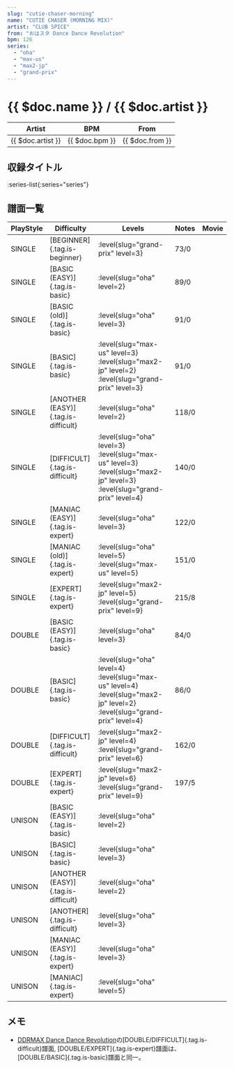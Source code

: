 ```yaml
---
slug: "cutie-chaser-morning"
name: "CUTIE CHASER (MORNING MIX)"
artist: "CLUB SPICE"
from: "おはスタ Dance Dance Revolution"
bpm: 126
series:
  - "oha"
  - "max-us"
  - "max2-jp"
  - "grand-prix"
---
```


# {{ $doc.name }} / {{ $doc.artist }}

|Artist|BPM|From|
|------|---|----|
|{{ $doc.artist }}|{{ $doc.bpm }}|{{ $doc.from }}|

## 収録タイトル

:series-list{:series="series"}

## 譜面一覧

|PlayStyle|Difficulty|Levels|Notes|Movie|
|---------|----------|------|-----|-----|
|SINGLE|[BEGINNER]{.tag.is-beginner}|<div class="field is-grouped is-grouped-multiline"> :level{slug="grand-prix" level=3}</div>|73/0||
|SINGLE|[BASIC (EASY)]{.tag.is-basic}|<div class="field is-grouped is-grouped-multiline"> :level{slug="oha" level=2}</div>|89/0||
|SINGLE|[BASIC (old)]{.tag.is-basic}|<div class="field is-grouped is-grouped-multiline"> :level{slug="oha" level=3}</div>|91/0||
|SINGLE|[BASIC]{.tag.is-basic}|<div class="field is-grouped is-grouped-multiline"> :level{slug="max-us" level=3} :level{slug="max2-jp" level=2} :level{slug="grand-prix" level=3}</div>|91/0||
|SINGLE|[ANOTHER (EASY)]{.tag.is-difficult}|<div class="field is-grouped is-grouped-multiline"> :level{slug="oha" level=2}</div>|118/0||
|SINGLE|[DIFFICULT]{.tag.is-difficult}|<div class="field is-grouped is-grouped-multiline"> :level{slug="oha" level=3} :level{slug="max-us" level=3} :level{slug="max2-jp" level=3} :level{slug="grand-prix" level=4}</div>|140/0||
|SINGLE|[MANIAC (EASY)]{.tag.is-expert}|<div class="field is-grouped is-grouped-multiline"> :level{slug="oha" level=3}</div>|122/0||
|SINGLE|[MANIAC (old)]{.tag.is-expert}|<div class="field is-grouped is-grouped-multiline"> :level{slug="oha" level=5} :level{slug="max-us" level=5}</div>|151/0||
|SINGLE|[EXPERT]{.tag.is-expert}|<div class="field is-grouped is-grouped-multiline"> :level{slug="max2-jp" level=5} :level{slug="grand-prix" level=9}</div>|215/8||
|DOUBLE|[BASIC (EASY)]{.tag.is-basic}|<div class="field is-grouped is-grouped-multiline"> :level{slug="oha" level=3}</div>|84/0||
|DOUBLE|[BASIC]{.tag.is-basic}|<div class="field is-grouped is-grouped-multiline"> :level{slug="oha" level=4} :level{slug="max-us" level=4} :level{slug="max2-jp" level=2} :level{slug="grand-prix" level=4}</div>|86/0||
|DOUBLE|[DIFFICULT]{.tag.is-difficult}|<div class="field is-grouped is-grouped-multiline"> :level{slug="max2-jp" level=4} :level{slug="grand-prix" level=6}</div>|162/0||
|DOUBLE|[EXPERT]{.tag.is-expert}|<div class="field is-grouped is-grouped-multiline"> :level{slug="max2-jp" level=6} :level{slug="grand-prix" level=9}</div>|197/5||
|UNISON|[BASIC (EASY)]{.tag.is-basic}|<div class="field is-grouped is-grouped-multiline"> :level{slug="oha" level=2}</div>|||
|UNISON|[BASIC]{.tag.is-basic}|<div class="field is-grouped is-grouped-multiline"> :level{slug="oha" level=3}</div>|||
|UNISON|[ANOTHER (EASY)]{.tag.is-difficult}|<div class="field is-grouped is-grouped-multiline"> :level{slug="oha" level=2}</div>|||
|UNISON|[ANOTHER]{.tag.is-difficult}|<div class="field is-grouped is-grouped-multiline"> :level{slug="oha" level=3}</div>|||
|UNISON|[MANIAC (EASY)]{.tag.is-expert}|<div class="field is-grouped is-grouped-multiline"> :level{slug="oha" level=3}</div>|||
|UNISON|[MANIAC]{.tag.is-expert}|<div class="field is-grouped is-grouped-multiline"> :level{slug="oha" level=5}</div>|||

## メモ

- [DDRMAX Dance Dance Revolution](/series/max-us)の[DOUBLE/DIFFICULT]{.tag.is-difficult}譜面, [DOUBLE/EXPERT]{.tag.is-expert}譜面は、[DOUBLE/BASIC]{.tag.is-basic}譜面と同一。
